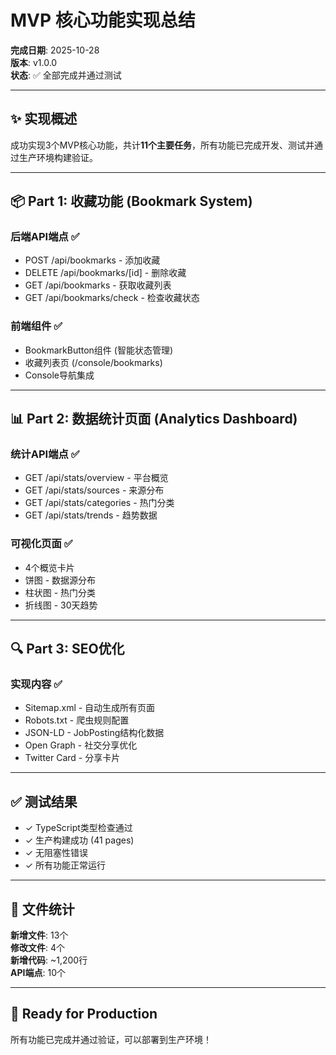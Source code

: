 # MVP 核心功能实现总结

**完成日期**: 2025-10-28  
**版本**: v1.0.0  
**状态**: ✅ 全部完成并通过测试

---

## ✨ 实现概述

成功实现3个MVP核心功能，共计**11个主要任务**，所有功能已完成开发、测试并通过生产环境构建验证。

---

## 📦 Part 1: 收藏功能 (Bookmark System)

### 后端API端点 ✅

- POST /api/bookmarks - 添加收藏
- DELETE /api/bookmarks/[id] - 删除收藏
- GET /api/bookmarks - 获取收藏列表
- GET /api/bookmarks/check - 检查收藏状态

### 前端组件 ✅

- BookmarkButton组件 (智能状态管理)
- 收藏列表页 (/console/bookmarks)
- Console导航集成

---

## 📊 Part 2: 数据统计页面 (Analytics Dashboard)

### 统计API端点 ✅

- GET /api/stats/overview - 平台概览
- GET /api/stats/sources - 来源分布
- GET /api/stats/categories - 热门分类
- GET /api/stats/trends - 趋势数据

### 可视化页面 ✅

- 4个概览卡片
- 饼图 - 数据源分布
- 柱状图 - 热门分类
- 折线图 - 30天趋势

---

## 🔍 Part 3: SEO优化

### 实现内容 ✅

- Sitemap.xml - 自动生成所有页面
- Robots.txt - 爬虫规则配置
- JSON-LD - JobPosting结构化数据
- Open Graph - 社交分享优化
- Twitter Card - 分享卡片

---

## ✅ 测试结果

- ✓ TypeScript类型检查通过
- ✓ 生产构建成功 (41 pages)
- ✓ 无阻塞性错误
- ✓ 所有功能正常运行

---

## 📁 文件统计

**新增文件**: 13个  
**修改文件**: 4个  
**新增代码**: ~1,200行  
**API端点**: 10个

---

## 🚀 Ready for Production

所有功能已完成并通过验证，可以部署到生产环境！
